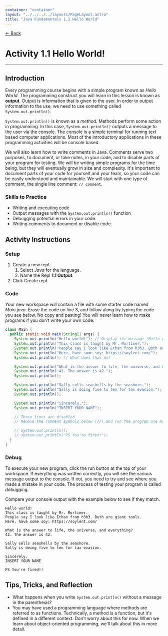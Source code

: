 ```yaml
---
container: "container"
layout: "../../../../layouts/PageLayout.astro"
title: "Java Fundamentals 1.1 Hello World"
---
```


[← Back](/courses/java-fundamentals/)

# Activity 1.1 Hello World!

---

## Introduction

Every programming course begins with a simple program known as _Hello World_. The programming construct you will learn in this lesson is known as **output**. Output is information that is given to the user. In order to output information to the use, we need to use something called `System.out.println()`.

`System.out.println()` is known as a _method_. Methods perform some action in programming. In this case, `System.out.println()` outputs a message to the user via the console. The console is a simple terminal for running text based computer applications. Most of the introductory applications in these programming activities will be console based.

We will also learn how to write comments in Java. Comments serve two purposes, to document, or take notes, in your code, and to disable parts of your program for testing. We will be writing simple programs for the time being, but they will eventually grow in size and complexity. It's important to document parts of your code for yourself and your team, so your code can be easily understood and maintainable. We will start with one type of comment, the single line comment: `// comment`.

### Skills to Practice

- Writing and executing code
- Output messages with the `System.out.println()` function
- Debugging potential errors in your code.
- Writing comments to document or disable code.

## Activity Instructions

### Setup

1. Create a new repl.
   1. Select _Java_ for the language.
   2. Name the Repl **1.1 Output**.
2. Click Create repl.

### Code

Your new workspace will contain a file with some starter code named _Main.java_. Erase the code on line 3, and follow along by typing the code you see below. No copy and pasting! You will never learn how to make programs if you don’t write your own code.

```java
class Main {
  public static void main(String[] args) {
    System.out.println("Hello world!"); // Display the message 'Hello world!'
    System.out.println("This class is taught by Mr. Mortimer.");
    System.out.println("People say I look like Ethan from h3h3. Both are giant tools.");
    System.out.println("Here, have some soy: https://soylent.com/");
    System.out.println(); // What does this do?

    System.out.println("What is the answer to life, the universe, and everything?");
    System.out.println("42. The answer is 42.");
    System.out.println();

    System.out.println("Sally sells seashells by the seashore.");
    System.out.println("Sally is doing five to ten for tax evasion.");
    System.out.println();

    System.out.println("Sincerely,");
    System.out.println("INSERT YOUR NAME");

    // These lines are disabled.
    // Remove the comment symbols below (//) and run the program one more time.

    // System.out.println();
    // system.out.println("PS You're fired!");
  }
}
```

### Debug

To execute your new program, click the run button at the top of your workspace. If everything was written correctly, you will see the various message output to the console. If not, you need to try and see where you made a mistake in your code. The process of testing your program is called _debugging_.

Compare your console output with the example below to see if they match.

```
Hello world!
This class is taught by Mr. Mortimer.
People say I look like Ethan from h3h3. Both are giant tools.
Here, have some soy: https://soylent.com/

What is the answer to life, the universe, and everything?
42. The answer is 42.

Sally sells seashells by the seashore.
Sally is doing five to ten for tax evasion.

Sincerely,
INSERT YOUR NAME

PS You're fired!!
```

## Tips, Tricks, and Reflection

- What happens when you write `System.out.println()` without a message in the parenthesis?
- You may have used a programming language where methods are referred to as functions. Technically, a method is a function, but it's defined in a different context. Don't worry about this for now. When we learn about object-oriented programming, we'll talk about this in more detail.
